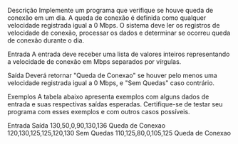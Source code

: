 Descrição
Implemente um programa que verifique se houve queda de conexão em um dia. A queda de conexão é definida como qualquer velocidade registrada igual a 0 Mbps. O sistema deve ler os registros de velocidade de conexão, processar os dados e determinar se ocorreu queda de conexão durante o dia.

Entrada
A entrada deve receber uma lista de valores inteiros representando a velocidade de conexão em Mbps separados por vírgulas.

Saída
Deverá retornar "Queda de Conexao" se houver pelo menos uma velocidade registrada igual a 0 Mbps, e "Sem Quedas" caso contrário.

Exemplos
A tabela abaixo apresenta exemplos com alguns dados de entrada e suas respectivas saídas esperadas. Certifique-se de testar seu programa com esses exemplos e com outros casos possíveis.

Entrada	Saída
130,50,0,90,130,136	        Queda de Conexao
120,130,125,125,120,130	    Sem Quedas
110,125,80,0,105,125        Queda de Conexao